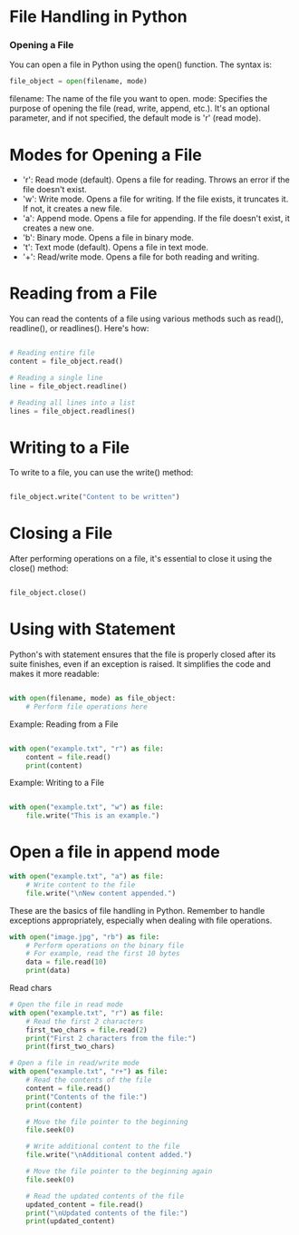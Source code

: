 # File Handling in Python
### Opening a File

You can open a file in Python using the open() function. The syntax is:
```python
file_object = open(filename, mode)
```
filename: The name of the file you want to open.
mode: Specifies the purpose of opening the file (read, write, append, etc.). It's an optional parameter, and if not specified, the default mode is 'r' (read mode).

# Modes for Opening a File

 - 'r': Read mode (default). Opens a file for reading. Throws an error if the file doesn't exist.
 - 'w': Write mode. Opens a file for writing. If the file exists, it truncates it. If not, it creates a new file.
 - 'a': Append mode. Opens a file for appending. If the file doesn't exist, it creates a new one.
 - 'b': Binary mode. Opens a file in binary mode.
 - 't': Text mode (default). Opens a file in text mode.
 - '+': Read/write mode. Opens a file for both reading and writing.

# Reading from a File

You can read the contents of a file using various methods such as read(), readline(), or readlines(). Here's how:

```python

# Reading entire file
content = file_object.read()

# Reading a single line
line = file_object.readline()

# Reading all lines into a list
lines = file_object.readlines()
```

# Writing to a File

To write to a file, you can use the write() method:

```python

file_object.write("Content to be written")
```
# Closing a File

After performing operations on a file, it's essential to close it using the close() method:

```python

file_object.close()
```
# Using with Statement

Python's with statement ensures that the file is properly closed after its suite finishes, even if an exception is raised. It simplifies the code and makes it more readable:

```python

with open(filename, mode) as file_object:
    # Perform file operations here
```
Example: Reading from a File

```python

with open("example.txt", "r") as file:
    content = file.read()
    print(content)
```
Example: Writing to a File

```python

with open("example.txt", "w") as file:
    file.write("This is an example.")
```

# Open a file in append mode
```python
with open("example.txt", "a") as file:
    # Write content to the file
    file.write("\nNew content appended.")
```
These are the basics of file handling in Python. Remember to handle exceptions appropriately, especially when dealing with file operations.

```python
with open("image.jpg", "rb") as file:
    # Perform operations on the binary file
    # For example, read the first 10 bytes
    data = file.read(10)
    print(data)
```

Read chars

```python
# Open the file in read mode
with open("example.txt", "r") as file:
    # Read the first 2 characters
    first_two_chars = file.read(2)
    print("First 2 characters from the file:")
    print(first_two_chars)

```

```python
# Open a file in read/write mode
with open("example.txt", "r+") as file:
    # Read the contents of the file
    content = file.read()
    print("Contents of the file:")
    print(content)

    # Move the file pointer to the beginning
    file.seek(0)

    # Write additional content to the file
    file.write("\nAdditional content added.")

    # Move the file pointer to the beginning again
    file.seek(0)

    # Read the updated contents of the file
    updated_content = file.read()
    print("\nUpdated contents of the file:")
    print(updated_content)
```

